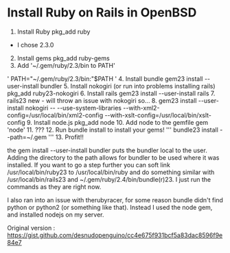 # Install Ruby on Rails in OpenBSD
1. Install Ruby
pkg_add ruby
 - I chose 2.3.0
2. Install gems
  pkg_add ruby-gems
3. Add '~/.gem/ruby/2.3/bin to PATH'

  ' PATH="~/.gem/ruby/2.3/bin:"$PATH '
4. Install bundle
gem23 install --user-install bundler
5. Install nokogiri (or run into problems installing rails)
pkg_add ruby23-nokogiri
6. Install rails
gem23 install --user-install rails
7. rails23 new <projectname> - will throw an issue with nokogiri so...
8. gem23 install --user-install nokogiri -- --use-system-libraries --with-xml2-config=/usr/local/bin/xml2-config --with-xslt-config=/usr/local/bin/xslt-config
9. Install node.js
pkg_add node
10. Add node to the gemfile
gem 'node'
11. ???
12. Run bundle install to install your gems!
''' bundle23 install --path=~/.gem  '''
13. Profit!!

the gem install --user-install bundler puts the bundler local to the user. Adding the directory to the path allows for bundler to be used where it was installed. If you want to go a step further you can soft link /usr/local/bin/ruby23 to /usr/local/bin/ruby and do something similar with /usr/local/bin/rails23 and ~/.gem/ruby/2.4/bin/bundle(r)23. I just run the commands as they are right now.

I also ran into an issue with therubyracer, for some reason bundle didn't find python or python2 (or something like that). Instead I used the node gem, and installed nodejs on my server. 

Original version : https://gist.github.com/desnudopenguino/cc4e675f931bcf5a83dac8596f9e84e7
